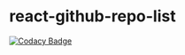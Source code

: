 # react-github-repo-list
[![Codacy Badge](https://api.codacy.com/project/badge/Grade/567b17dcb27643bf9ed46a96673450a8)](https://app.codacy.com/app/lukemorales/react-github-repo-list?utm_source=github.com&utm_medium=referral&utm_content=lukemorales/react-github-repo-list&utm_campaign=Badge_Grade_Settings)